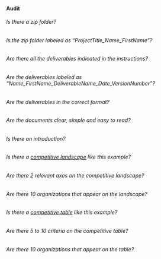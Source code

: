 #### Audit

###### Is there a zip folder?
###### Is the zip folder labeled as “ProjectTitle_Name_FirstName”?
###### Are there all the deliverables indicated in the instructions?
###### Are the deliverables labeled as “Name_FirstName_DeliverableName_Date_VersionNumber”?
###### Are the deliverables in the correct format?
###### Are the documents clear, simple and easy to read?
###### Is there an introduction?
###### Is there a [competitive landscape](https://venngage-wordpress.s3.amazonaws.com/uploads/2019/03/g2crowd-grid.png) like this example?
###### Are there 2 relevant axes on the competitive landscape?
###### Are there 10 organizations that appear on the landscape?
###### Is there a [competitive table](https://venngage-wordpress.s3.amazonaws.com/uploads/2019/03/product-features-comparison-matrix.png) like this example?
###### Are there 5 to 10 criteria on the competitive table?
###### Are there 10 organizations that appear on the table?